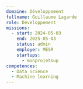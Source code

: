 ```yaml
---
domaine: Développement
fullname: Guillaume Lagarde
role: Développement
missions:
  - start: 2024-05-03
    end: 2025-05-03
    status: admin
    employer: MESR
    startups:
      - monprojetsup
competences:
  - Data Science
  - Machine learning
---
```

